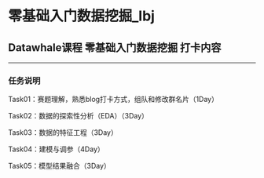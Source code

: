 # 零基础入门数据挖掘_lbj
## Datawhale课程 零基础入门数据挖掘 打卡内容

------------------------------------------------------------------------------------------
### 任务说明

Task01：赛题理解，熟悉blog打卡方式，组队和修改群名片（1Day）

Task02：数据的探索性分析（EDA）（3Day）

Task03：数据的特征工程（3Day）

Task04：建模与调参（4Day）

Task05：模型结果融合（3Day）
